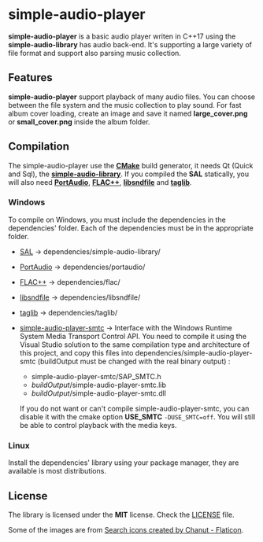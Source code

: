 # simple-audio-player

**simple-audio-player** is a basic audio player writen in C++17 using the **simple-audio-library** has audio back-end. It's supporting a large variety of file format and support also parsing music collection.

## Features

**simple-audio-player** support playback of many audio files. You can choose between the file system and the music collection to play sound. For fast album cover loading, create an image and save it named **large_cover.png** or **small_cover.png** inside the album folder.

## Compilation

The simple-audio-player use the [**CMake**](https://cmake.org/) build generator, it needs Qt (Quick and Sql), the [**simple-audio-library**](https://github.com/BlueDragon28/simple-audio-library). If you compiled the **SAL** statically, you will also need [**PortAudio**](https://github.com/PortAudio/portaudio), [**FLAC++**](https://github.com/xiph/flac), [**libsndfile**](https://github.com/libsndfile/libsndfile) and [**taglib**](https://github.com/taglib/taglib).

### Windows

To compile on Windows, you must include the dependencies in the dependencies' folder. Each of the dependencies must be in the appropriate folder.

- [SAL](https://github.com/BlueDragon28/simple-audio-library) -> dependencies/simple-audio-library/
- [PortAudio](https://github.com/PortAudio/portaudio) -> dependencies/portaudio/
- [FLAC++](https://github.com/xiph/flac) -> dependencies/flac/
- [libsndfile](https://github.com/libsndfile/libsndfile) -> dependencies/libsndfile/
- [taglib](https://github.com/taglib/taglib) -> dependencies/taglib/
- [simple-audio-player-smtc](https://github.com/BlueDragon28/simple-audio-player-smtc) -> Interface with the Windows Runtime System Media Transport Control API. You need to compile it using the Visual Studio solution to the same compilation type and architecture of this project, and copy this files into dependencies/simple-audio-player-smtc (buildOutput must be changed with the real binary output) :
   - simple-audio-player-smtc/SAP_SMTC.h
   - *buildOutput*/simple-audio-player-smtc.lib
   - *buildOutput*/simple-audio-player-smtc.dll  
  
  If you do not want or can't compile simple-audio-player-smtc, you can disable it with the cmake option **USE_SMTC** `-DUSE_SMTC=off`. You will still be able to control playback with the media keys.

### Linux

Install the dependencies' library using your package manager, they are available is most distributions.

## License

The library is licensed under the **MIT** license. Check the [LICENSE](LICENSE) file.

Some of the images are from <a href="https://www.flaticon.com/free-icons/search" title="search icons">Search icons created by Chanut - Flaticon</a>.